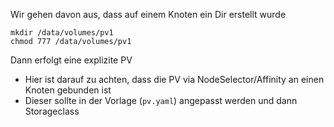 Wir gehen davon aus, dass auf einem Knoten ein Dir erstellt wurde

~~~
mkdir /data/volumes/pv1
chmod 777 /data/volumes/pv1
~~~

Dann erfolgt eine explizite PV
* Hier ist darauf zu achten, dass die PV via NodeSelector/Affinity an einen Knoten gebunden ist
* Dieser sollte in der Vorlage (`pv.yaml`) angepasst werden
und dann Storageclass
